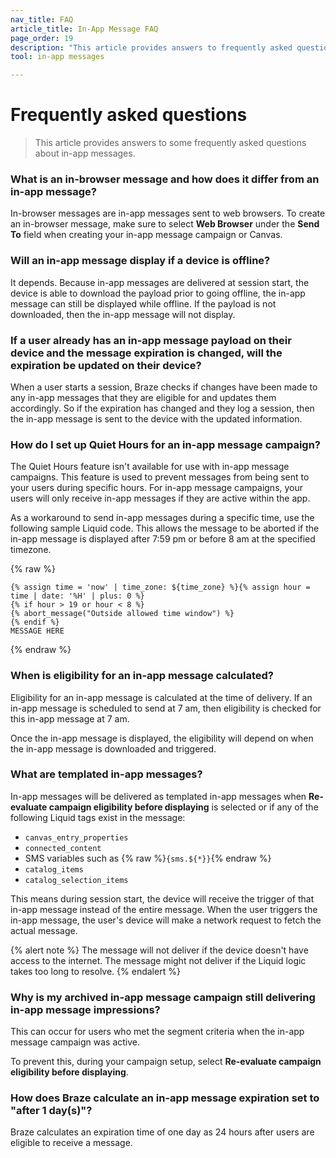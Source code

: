 ```yaml
---
nav_title: FAQ
article_title: In-App Message FAQ
page_order: 19
description: "This article provides answers to frequently asked questions about In-App Messages."
tool: in-app messages

---
```


# Frequently asked questions

> This article provides answers to some frequently asked questions about in-app messages.

### What is an in-browser message and how does it differ from an in-app message?

In-browser messages are in-app messages sent to web browsers. To create an in-browser message, make sure to select **Web Browser** under the **Send To** field when creating your in-app message campaign or Canvas. 

### Will an in-app message display if a device is offline?

It depends. Because in-app messages are delivered at session start, the device is able to download the payload prior to going offline, the in-app message can still be displayed while offline. If the payload is not downloaded, then the in-app message will not display.

### If a user already has an in-app message payload on their device and the message expiration is changed, will the expiration be updated on their device?

When a user starts a session, Braze checks if changes have been made to any in-app messages that they are eligible for and updates them accordingly. So if the expiration has changed and they log a session, then the in-app message is sent to the device with the updated information.

### How do I set up Quiet Hours for an in-app message campaign?

The Quiet Hours feature isn't available for use with in-app message campaigns. This feature is used to prevent messages from being sent to your users during specific hours. For in-app message campaigns, your users will only receive in-app messages if they are active within the app. 

As a workaround to send in-app messages during a specific time, use the following sample Liquid code. This allows the message to be aborted if the in-app message is displayed after 7:59 pm or before 8 am at the specified timezone.

{% raw %}
```liquid
{% assign time = 'now' | time_zone: ${time_zone} %}{% assign hour = time | date: '%H' | plus: 0 %}
{% if hour > 19 or hour < 8 %}
{% abort_message("Outside allowed time window") %}
{% endif %}
MESSAGE HERE
```
{% endraw %}

### When is eligibility for an in-app message calculated?

Eligibility for an in-app message is calculated at the time of delivery. If an in-app message is scheduled to send at 7 am, then eligibility is checked for this in-app message at 7 am.

Once the in-app message is displayed, the eligibility will depend on when the in-app message is downloaded and triggered.

### What are templated in-app messages?

In-app messages will be delivered as templated in-app messages when **Re-evaluate campaign eligibility before displaying** is selected or if any of the following Liquid tags exist in the message:

- `canvas_entry_properties`
- `connected_content`
- SMS variables such as {% raw %}`{sms.${*}}`{% endraw %}
- `catalog_items`
- `catalog_selection_items`

This means during session start, the device will receive the trigger of that in-app message instead of the entire message. When the user triggers the in-app message, the user's device will make a network request to fetch the actual message.

{% alert note %}
The message will not deliver if the device doesn't have access to the internet. The message might not deliver if the Liquid logic takes too long to resolve.
{% endalert %}

### Why is my archived in-app message campaign still delivering in-app message impressions?

This can occur for users who met the segment criteria when the in-app message campaign was active.

To prevent this, during your campaign setup, select **Re-evaluate campaign eligibility before displaying**. 

### How does Braze calculate an in-app message expiration set to "after 1 day(s)"?

Braze calculates an expiration time of one day as 24 hours after users are eligible to receive a message.
